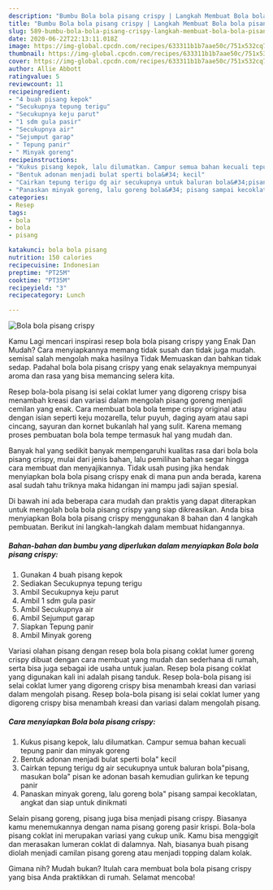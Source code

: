 ```yaml
---
description: "Bumbu Bola bola pisang crispy | Langkah Membuat Bola bola pisang crispy Yang Bikin Ngiler"
title: "Bumbu Bola bola pisang crispy | Langkah Membuat Bola bola pisang crispy Yang Bikin Ngiler"
slug: 589-bumbu-bola-bola-pisang-crispy-langkah-membuat-bola-bola-pisang-crispy-yang-bikin-ngiler
date: 2020-06-22T22:13:11.018Z
image: https://img-global.cpcdn.com/recipes/633311b1b7aae50c/751x532cq70/bola-bola-pisang-crispy-foto-resep-utama.jpg
thumbnail: https://img-global.cpcdn.com/recipes/633311b1b7aae50c/751x532cq70/bola-bola-pisang-crispy-foto-resep-utama.jpg
cover: https://img-global.cpcdn.com/recipes/633311b1b7aae50c/751x532cq70/bola-bola-pisang-crispy-foto-resep-utama.jpg
author: Allie Abbott
ratingvalue: 5
reviewcount: 11
recipeingredient:
- "4 buah pisang kepok"
- "Secukupnya tepung terigu"
- "Secukupnya keju parut"
- "1 sdm gula pasir"
- "Secukupnya air"
- "Sejumput garap"
- " Tepung panir"
- " Minyak goreng"
recipeinstructions:
- "Kukus pisang kepok, lalu dilumatkan. Campur semua bahan kecuali tepung panir dan minyak goreng"
- "Bentuk adonan menjadi bulat sperti bola&#34; kecil"
- "Cairkan tepung terigu dg air secukupnya untuk baluran bola&#34;pisang, masukan bola&#34; pisan ke adonan basah kemudian gulirkan ke tepung panir"
- "Panaskan minyak goreng, lalu goreng bola&#34; pisang sampai kecoklatan, angkat dan siap untuk dinikmati"
categories:
- Resep
tags:
- bola
- bola
- pisang

katakunci: bola bola pisang 
nutrition: 150 calories
recipecuisine: Indonesian
preptime: "PT25M"
cooktime: "PT35M"
recipeyield: "3"
recipecategory: Lunch

---
```



![Bola bola pisang crispy](https://img-global.cpcdn.com/recipes/633311b1b7aae50c/751x532cq70/bola-bola-pisang-crispy-foto-resep-utama.jpg)

Kamu Lagi mencari inspirasi resep bola bola pisang crispy yang Enak Dan Mudah? Cara menyiapkannya memang tidak susah dan tidak juga mudah. semisal salah mengolah maka hasilnya Tidak Memuaskan dan bahkan tidak sedap. Padahal bola bola pisang crispy yang enak selayaknya mempunyai aroma dan rasa yang bisa memancing selera kita.

Resep bola-bola pisang isi selai coklat lumer yang digoreng crispy bisa menambah kreasi dan variasi dalam mengolah pisang goreng menjadi cemilan yang enak. Cara membuat bola bola tempe crispy original atau dengan isian seperti keju mozarella, telur puyuh, daging ayam atau sapi cincang, sayuran dan kornet bukanlah hal yang sulit. Karena memang proses pembuatan bola bola tempe termasuk hal yang mudah dan.

Banyak hal yang sedikit banyak mempengaruhi kualitas rasa dari bola bola pisang crispy, mulai dari jenis bahan, lalu pemilihan bahan segar hingga cara membuat dan menyajikannya. Tidak usah pusing jika hendak menyiapkan bola bola pisang crispy enak di mana pun anda berada, karena asal sudah tahu triknya maka hidangan ini mampu jadi sajian spesial.


Di bawah ini ada beberapa cara mudah dan praktis yang dapat diterapkan untuk mengolah bola bola pisang crispy yang siap dikreasikan. Anda bisa menyiapkan Bola bola pisang crispy menggunakan 8 bahan dan 4 langkah pembuatan. Berikut ini langkah-langkah dalam membuat hidangannya.

<!--inarticleads1-->

##### Bahan-bahan dan bumbu yang diperlukan dalam menyiapkan Bola bola pisang crispy:

1. Gunakan 4 buah pisang kepok
1. Sediakan Secukupnya tepung terigu
1. Ambil Secukupnya keju parut
1. Ambil 1 sdm gula pasir
1. Ambil Secukupnya air
1. Ambil Sejumput garap
1. Siapkan  Tepung panir
1. Ambil  Minyak goreng


Variasi olahan pisang dengan resep bola bola pisang coklat lumer goreng crispy dibuat dengan cara membuat yang mudah dan sederhana di rumah, serta bisa juga sebagai ide usaha untuk jualan. Resep bola pisang coklat yang digunakan kali ini adalah pisang tanduk. Resep bola-bola pisang isi selai coklat lumer yang digoreng crispy bisa menambah kreasi dan variasi dalam mengolah pisang. Resep bola-bola pisang isi selai coklat lumer yang digoreng crispy bisa menambah kreasi dan variasi dalam mengolah pisang. 

<!--inarticleads2-->

##### Cara menyiapkan Bola bola pisang crispy:

1. Kukus pisang kepok, lalu dilumatkan. Campur semua bahan kecuali tepung panir dan minyak goreng
1. Bentuk adonan menjadi bulat sperti bola&#34; kecil
1. Cairkan tepung terigu dg air secukupnya untuk baluran bola&#34;pisang, masukan bola&#34; pisan ke adonan basah kemudian gulirkan ke tepung panir
1. Panaskan minyak goreng, lalu goreng bola&#34; pisang sampai kecoklatan, angkat dan siap untuk dinikmati


Selain pisang goreng, pisang juga bisa menjadi pisang crispy. Biasanya kamu menemukannya dengan nama pisang goreng pasir krispi. Bola-bola pisang coklat ini merupakan variasi yang cukup unik. Kamu bisa menggigit dan merasakan lumeran coklat di dalamnya. Nah, biasanya buah pisang diolah menjadi camilan pisang goreng atau menjadi topping dalam kolak. 

Gimana nih? Mudah bukan? Itulah cara membuat bola bola pisang crispy yang bisa Anda praktikkan di rumah. Selamat mencoba!
